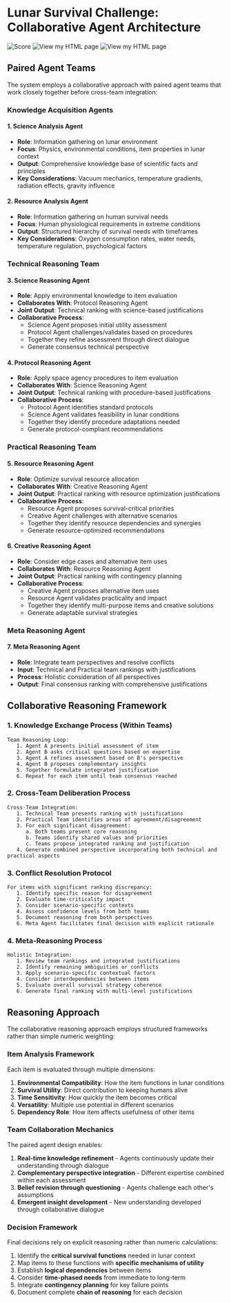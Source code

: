 # Lunar Survival Challenge: Collaborative Agent Architecture

![Score](https://raw.githubusercontent.com/PranavMishra17/NASA-Survival-on-the-moon--via-Agents/refs/heads/main/arch.png?token=GHSAT0AAAAAAC6BV6HIF4QPZZO7NPKQ4MQAZ6VA5PQ)
![View my HTML page](https://raw.githubusercontent.com/PranavMishra17/NASA-Survival-on-the-moon--via-Agents/refs/heads/main/ranking%20vis.png)
![View my HTML page](https://raw.githubusercontent.com/PranavMishra17/NASA-Survival-on-the-moon--via-Agents/refs/heads/main/det.png)

## Paired Agent Teams

The system employs a collaborative approach with paired agent teams that work closely together before cross-team integration:

### Knowledge Acquisition Agents

#### 1. Science Analysis Agent
- **Role**: Information gathering on lunar environment
- **Focus**: Physics, environmental conditions, item properties in lunar context
- **Output**: Comprehensive knowledge base of scientific facts and principles
- **Key Considerations**: Vacuum mechanics, temperature gradients, radiation effects, gravity influence

#### 2. Resource Analysis Agent
- **Role**: Information gathering on human survival needs
- **Focus**: Human physiological requirements in extreme conditions
- **Output**: Structured hierarchy of survival needs with timeframes
- **Key Considerations**: Oxygen consumption rates, water needs, temperature regulation, psychological factors

### Technical Reasoning Team

#### 3. Science Reasoning Agent
- **Role**: Apply environmental knowledge to item evaluation
- **Collaborates With**: Protocol Reasoning Agent
- **Joint Output**: Technical ranking with science-based justifications
- **Collaborative Process**:
  - Science Agent proposes initial utility assessment
  - Protocol Agent challenges/validates based on procedures
  - Together they refine assessment through direct dialogue
  - Generate consensus technical perspective

#### 4. Protocol Reasoning Agent
- **Role**: Apply space agency procedures to item evaluation
- **Collaborates With**: Science Reasoning Agent
- **Joint Output**: Technical ranking with procedure-based justifications
- **Collaborative Process**:
  - Protocol Agent identifies standard protocols
  - Science Agent validates feasibility in lunar conditions
  - Together they identify procedure adaptations needed
  - Generate protocol-compliant recommendations

### Practical Reasoning Team

#### 5. Resource Reasoning Agent
- **Role**: Optimize survival resource allocation
- **Collaborates With**: Creative Reasoning Agent
- **Joint Output**: Practical ranking with resource optimization justifications
- **Collaborative Process**: 
  - Resource Agent proposes survival-critical priorities
  - Creative Agent challenges with alternative scenarios
  - Together they identify resource dependencies and synergies
  - Generate resource-optimized recommendations

#### 6. Creative Reasoning Agent
- **Role**: Consider edge cases and alternative item uses
- **Collaborates With**: Resource Reasoning Agent
- **Joint Output**: Practical ranking with contingency planning
- **Collaborative Process**:
  - Creative Agent proposes alternative item uses
  - Resource Agent validates practicality and impact
  - Together they identify multi-purpose items and creative solutions
  - Generate adaptable survival strategies

### Meta Reasoning Agent

#### 7. Meta Reasoning Agent
- **Role**: Integrate team perspectives and resolve conflicts
- **Input**: Technical and Practical team rankings with justifications
- **Process**: Holistic consideration of all perspectives
- **Output**: Final consensus ranking with comprehensive justifications

## Collaborative Reasoning Framework

### 1. Knowledge Exchange Process (Within Teams)
```
Team Reasoning Loop:
   1. Agent A presents initial assessment of item
   2. Agent B asks critical questions based on expertise
   3. Agent A refines assessment based on B's perspective
   4. Agent B proposes complementary insights
   5. Together formulate integrated justification
   6. Repeat for each item until team consensus reached
```

### 2. Cross-Team Deliberation Process
```
Cross-Team Integration:
   1. Technical Team presents ranking with justifications
   2. Practical Team identifies areas of agreement/disagreement
   3. For each significant disagreement:
      a. Both teams present core reasoning
      b. Teams identify shared values and priorities
      c. Teams propose integrated ranking and justification
   4. Generate combined perspective incorporating both technical and practical aspects
```

### 3. Conflict Resolution Protocol
```
For items with significant ranking discrepancy:
   1. Identify specific reason for disagreement
   2. Evaluate time-criticality impact
   3. Consider scenario-specific contexts
   4. Assess confidence levels from both teams
   5. Document reasoning from both perspectives
   6. Meta Agent facilitates final decision with explicit rationale
```

### 4. Meta-Reasoning Process
```
Holistic Integration:
   1. Review team rankings and integrated justifications
   2. Identify remaining ambiguities or conflicts
   3. Apply scenario-specific contextual factors
   4. Consider interdependencies between items
   5. Evaluate overall survival strategy coherence
   6. Generate final ranking with multi-level justifications
```

## Reasoning Approach

The collaborative reasoning approach employs structured frameworks rather than simple numeric weighting:

### Item Analysis Framework
Each item is evaluated through multiple dimensions:

1. **Environmental Compatibility**: How the item functions in lunar conditions
2. **Survival Utility**: Direct contribution to keeping humans alive
3. **Time Sensitivity**: How quickly the item becomes critical
4. **Versatility**: Multiple use potential in different scenarios
5. **Dependency Role**: How item affects usefulness of other items

### Team Collaboration Mechanics

The paired agent design enables:

1. **Real-time knowledge refinement** - Agents continuously update their understanding through dialogue
2. **Complementary perspective integration** - Different expertise combined within each assessment
3. **Belief revision through questioning** - Agents challenge each other's assumptions
4. **Emergent insight development** - New understanding developed through collaborative dialogue

### Decision Framework

Final decisions rely on explicit reasoning rather than numeric calculations:

1. Identify the **critical survival functions** needed in lunar context
2. Map items to these functions with **specific mechanisms of utility**
3. Establish **logical dependencies** between items
4. Consider **time-phased needs** from immediate to long-term
5. Integrate **contingency planning** for key failure points
6. Document complete **chain of reasoning** for each decision

